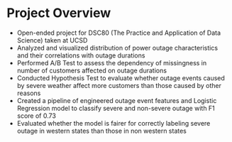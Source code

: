 # Project Overview
- Open-ended project for DSC80 (The Practice and Application of Data Science) taken at UCSD
- Analyzed and visualized distribution of power outage characteristics and their correlations with outage durations
- Performed A/B Test to assess the dependency of missingness in number of customers affected on outage durations
- Conducted Hypothesis Test to evaluate whether outage events caused by severe weather affect more customers than those caused by other reasons
- Created a pipeline of engineered outage event features and Logistic Regression model to classify severe and non-severe outage with F1 score of 0.73
- Evaluated whether the model is fairer for correctly labeling severe outage in western states than those in non western states

